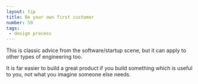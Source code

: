 ```yaml
---
layout: tip
title: Be your own first customer
number: 59
tags:
 - design process
---
```


This is classic advice from the software/startup scene, but it can apply to other types of engineering too.

It is far easier to build a great product if you build something which is useful to you, not what you imagine someone else needs.
